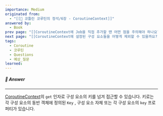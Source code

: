 ```yaml
---
importance: Medium
originated from:
  - "[[📘 코틀린 코루틴의 정석/6장 - CoroutineContext]]"
answered by:
  - Book
prev page: "[[CoroutineContext에 Job을 직접 추가할 땐 어떤 점을 주의해야 하나요?]]"
next page: "[[CoroutineContext에 설정된 구성 요소들을 어떻게 제외할 수 있을까요?]]"
tags:
  - Coroutine
  - 코루틴
  - Questions
  - 예상_질문
learned:
---
```

##### 💬 Answer
---
[CoroutineContext](CoroutineContext.md)의 `get` 인자로 구성 요소의 키를 넘겨 접근할 수 있습니다. 키로는 각 구성 요소의 동반 객체에 정의된 `Key` , 구성 요소 자체 또는 각 구성 요소의 `key` 프로퍼티가 있습니다.
